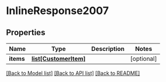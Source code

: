 # InlineResponse2007

## Properties
Name | Type | Description | Notes
------------ | ------------- | ------------- | -------------
**items** | [**list[CustomerItem]**](CustomerItem.md) |  | [optional] 

[[Back to Model list]](../README.md#documentation-for-models) [[Back to API list]](../README.md#documentation-for-api-endpoints) [[Back to README]](../README.md)

